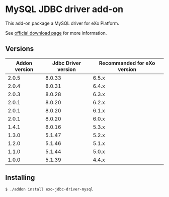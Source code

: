 # MySQL JDBC driver add-on

This add-on package a MySQL driver for eXo Platform.

See [official download page](https://dev.mysql.com/downloads/connector/j/) for more information.

## Versions

| Addon version | Jdbc Driver version | Recommanded for eXo version |
|---------------|---------------------|-----------------------------|
| 2.0.5         | 8.0.33              | 6.5.x                       |
| 2.0.4         | 8.0.31              | 6.4.x                       |
| 2.0.3         | 8.0.28              | 6.3.x                       |
| 2.0.1         | 8.0.20              | 6.2.x                       |
| 2.0.1         | 8.0.20              | 6.1.x                       |
| 2.0.1         | 8.0.20              | 6.0.x                       |
| 1.4.1         | 8.0.16              | 5.3.x                       |
| 1.3.0         | 5.1.47              | 5.2.x                       |
| 1.2.0         | 5.1.46              | 5.1.x                       |
| 1.1.0         | 5.1.44              | 5.0.x                       |
| 1.0.0         | 5.1.39              | 4.4.x                       |

## Installing

```
$ ./addon install exo-jdbc-driver-mysql
```
